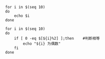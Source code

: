 ```shell
for i in $(seq 10)
do
    echo $i
done
```

```shell
for i in $(seq 10)
do
    if [ 0 -eq $[${i}%2] ];then    #判断相等
        echo "${i} 为偶数"
    fi
done
```


